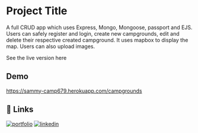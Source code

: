 
# Project Title

A full CRUD app which uses Express, Mongo, Mongoose, passport and EJS. Users can safely register
and login, create new campgrounds, edit and delete their respective created campground.
It uses mapbox to display the map.
Users can also upload images.

See the live version here


## Demo

https://sammy-camp679.herokuapp.com/campgrounds


## 🔗 Links
[![portfolio](https://img.shields.io/badge/my_portfolio-000?style=for-the-badge&logo=ko-fi&logoColor=white)](https://samaresh-portfolio.herokuapp.com/)
[![linkedin](https://img.shields.io/badge/linkedin-0A66C2?style=for-the-badge&logo=linkedin&logoColor=white)](linkedin.com/in/samaresh-das-ab9621212)



